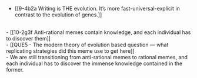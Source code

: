 - [[9-4b2a Writing is THE evolution. It’s more fast-universal-explicit in contrast to the evolution of genes.]]
<br>
- [[10-2g3f Anti-rational memes contain knowledge, and each individual has to discover them]]
<br>
- [[QUE5 - The modern theory of evolution based question — what replicating strategies did this meme use to get here]]
<br>
- We are still transitioning from anti-rational memes to rational memes, and each individual has to discover the immense knowledge contained in the former.
